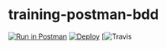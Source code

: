 # training-postman-bdd

[![Run in Postman](https://run.pstmn.io/button.svg)](https://app.getpostman.com/run-collection/352159e6f36d94dbe893)
[![Deploy](https://www.herokucdn.com/deploy/button.svg)](https://heroku.com/deploy)
[![Travis](https://www.travis-ci.org/leandrosjm/training-postman-bdd.svg?branch=master])